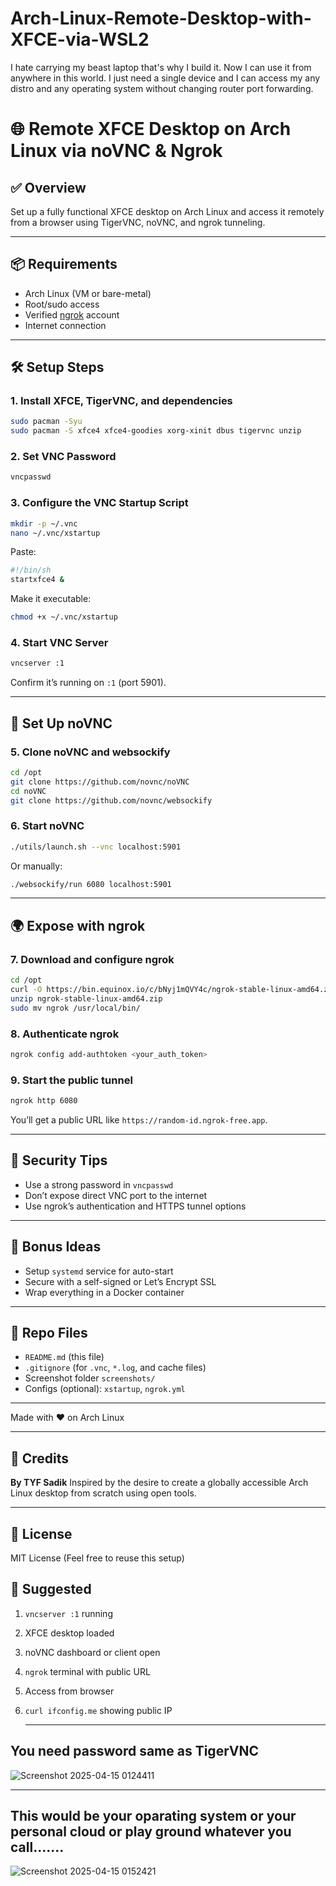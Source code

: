 # Arch-Linux-Remote-Desktop-with-XFCE-via-WSL2
I hate carrying my beast laptop that's why I build it. Now I can use it from anywhere in this world. I just need a single device and I can access my any distro and any operating system without changing router port forwarding.  

# 🌐 Remote XFCE Desktop on Arch Linux via noVNC & Ngrok

## ✅ Overview
Set up a fully functional XFCE desktop on Arch Linux and access it remotely from a browser using TigerVNC, noVNC, and ngrok tunneling.

---

## 📦 Requirements
- Arch Linux (VM or bare-metal)
- Root/sudo access
- Verified [ngrok](https://ngrok.com/) account
- Internet connection

---

## 🛠️ Setup Steps

### 1. Install XFCE, TigerVNC, and dependencies
```bash
sudo pacman -Syu
sudo pacman -S xfce4 xfce4-goodies xorg-xinit dbus tigervnc unzip
```

### 2. Set VNC Password
```bash
vncpasswd
```

### 3. Configure the VNC Startup Script
```bash
mkdir -p ~/.vnc
nano ~/.vnc/xstartup
```
Paste:
```bash
#!/bin/sh
startxfce4 &
```
Make it executable:
```bash
chmod +x ~/.vnc/xstartup
```

### 4. Start VNC Server
```bash
vncserver :1
```
Confirm it’s running on `:1` (port 5901).

---

## 🧩 Set Up noVNC

### 5. Clone noVNC and websockify
```bash
cd /opt
git clone https://github.com/novnc/noVNC
cd noVNC
git clone https://github.com/novnc/websockify
```

### 6. Start noVNC
```bash
./utils/launch.sh --vnc localhost:5901
```
Or manually:
```bash
./websockify/run 6080 localhost:5901
```

---

## 🌍 Expose with ngrok

### 7. Download and configure ngrok
```bash
cd /opt
curl -O https://bin.equinox.io/c/bNyj1mQVY4c/ngrok-stable-linux-amd64.zip
unzip ngrok-stable-linux-amd64.zip
sudo mv ngrok /usr/local/bin/
```

### 8. Authenticate ngrok
```bash
ngrok config add-authtoken <your_auth_token>
```

### 9. Start the public tunnel
```bash
ngrok http 6080
```
You’ll get a public URL like `https://random-id.ngrok-free.app`.


---

## 🔐 Security Tips

- Use a strong password in `vncpasswd`
- Don’t expose direct VNC port to the internet
- Use ngrok’s authentication and HTTPS tunnel options

---

## 🧠 Bonus Ideas
- Setup `systemd` service for auto-start
- Secure with a self-signed or Let’s Encrypt SSL
- Wrap everything in a Docker container

---

## 📁 Repo Files
- `README.md` (this file)
- `.gitignore` (for `.vnc`, `*.log`, and cache files)
- Screenshot folder `screenshots/`
- Configs (optional): `xstartup`, `ngrok.yml`

---

Made with ❤️ on Arch Linux



---

## 🧠 Credits
**By TYF Sadik**
Inspired by the desire to create a globally accessible Arch Linux desktop from scratch using open tools.

---

## 📜 License
MIT License (Feel free to reuse this setup)



## 📸 Suggested 

1. `vncserver :1` running
2. XFCE desktop loaded
3. noVNC dashboard or client open
4. `ngrok` terminal with public URL
5. Access from browser
6. `curl ifconfig.me` showing public IP


   ---

## You need password same as TigerVNC
![Screenshot 2025-04-15 0124411](https://github.com/user-attachments/assets/30eca49f-f356-4e58-8dde-43f51c888498)


  ---
  

## This would be your oparating system or your personal cloud or play ground whatever you call.......


![Screenshot 2025-04-15 0152421](https://github.com/user-attachments/assets/712d01ad-c46b-4826-b2b1-e2afa5f5642c)

